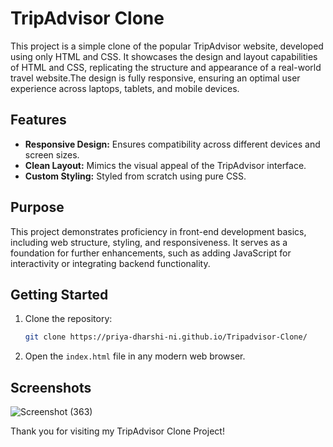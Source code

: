# TripAdvisor Clone

This project is a simple clone of the popular TripAdvisor website, developed using only HTML and CSS. It showcases the design and layout capabilities of HTML and CSS, replicating the structure and appearance of a real-world travel website.The design is fully responsive, ensuring an optimal user experience across laptops, tablets, and mobile devices.

## Features

- **Responsive Design:** Ensures compatibility across different devices and screen sizes.
- **Clean Layout:** Mimics the visual appeal of the TripAdvisor interface.
- **Custom Styling:** Styled from scratch using pure CSS.

## Purpose

This project demonstrates proficiency in front-end development basics, including web structure, styling, and responsiveness. It serves as a foundation for further enhancements, such as adding JavaScript for interactivity or integrating backend functionality.

## Getting Started

1. Clone the repository:
   ```bash
   git clone https://priya-dharshi-ni.github.io/Tripadvisor-Clone/
   ```
2. Open the `index.html` file in any modern web browser.

## Screenshots

![Screenshot (363)](https://github.com/user-attachments/assets/ed0d4c6c-64d2-4f79-9c93-6ffc48aaed03)


Thank you for visiting my TripAdvisor Clone Project!
